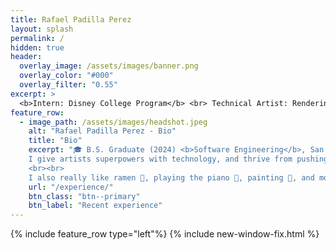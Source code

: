 ```yaml
---
title: Rafael Padilla Perez
layout: splash
permalink: /
hidden: true
header:
  overlay_image: /assets/images/banner.png
  overlay_color: "#000"
  overlay_filter: "0.55"
excerpt: >
  <b>Intern: Disney College Program</b> <br> Technical Artist: Rendering, Simulation, Tools, Pipeline.
feature_row:
  - image_path: /assets/images/headshot.jpeg
    alt: "Rafael Padilla Perez - Bio"
    title: "Bio"
    excerpt: "🎓 B.S. Graduate (2024) <b>Software Engineering</b>, San Jose State University. <br><br>🏰 <b>Disney</b> intern, Orlando, FL. <br><br>💻 Actively seeking an associate <b>Technical Artist/TD</b> or related role.<br><br>
    I give artists superpowers with technology, and thrive from pushing the boundaries of what we think is technically possible. I love to learn and grow, striving to make creative visions a reality. As a famous studio says: <br><br><i>'The art challenges the technology, and the technology inspires the art!'</i>
    <br><br>
    I also really like ramen 🍜, playing the piano 🎹, painting 🎨, and movies (especially animated!) 🎬."
    url: "/experience/"
    btn_class: "btn--primary"
    btn_label: "Recent experience"
---
```


{% include feature_row type="left"%}
{% include new-window-fix.html %}
